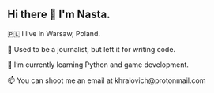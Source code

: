 ## Hi there 👋 I'm Nasta.

<p> 🇵🇱 I live in Warsaw, Poland. </p>
<p> 🤖 Used to be a journalist, but left it for writing code. </p>
<p> 🌱 I’m currently learning Python and game development. </p>
<p> 📫 You can shoot me an email at khralovich@protonmail.com </p>
